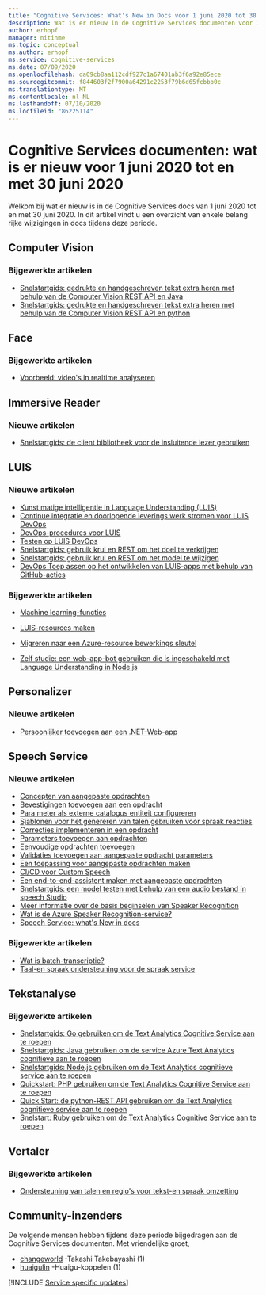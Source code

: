 ```yaml
---
title: "Cognitive Services: What's New in Docs voor 1 juni 2020 tot 30 juni 2020"
description: Wat is er nieuw in de Cognitive Services documenten voor 1 juni 2020 tot 30 juni 2020.
author: erhopf
manager: nitinme
ms.topic: conceptual
ms.author: erhopf
ms.service: cognitive-services
ms.date: 07/09/2020
ms.openlocfilehash: da09cb8aa112cdf927c1a67401ab3f6a92e85ece
ms.sourcegitcommit: f844603f2f7900a64291c2253f79b6d65fcbbb0c
ms.translationtype: MT
ms.contentlocale: nl-NL
ms.lasthandoff: 07/10/2020
ms.locfileid: "86225114"
---
```

# <a name="cognitive-services-docs-whats-new-for-june-1-2020---june-30-2020"></a>Cognitive Services documenten: wat is er nieuw voor 1 juni 2020 tot en met 30 juni 2020

Welkom bij wat er nieuw is in de Cognitive Services docs van 1 juni 2020 tot en met 30 juni 2020. In dit artikel vindt u een overzicht van enkele belang rijke wijzigingen in docs tijdens deze periode.

## <a name="computer-vision"></a>Computer Vision

### <a name="updated-articles"></a>Bijgewerkte artikelen

- [Snelstartgids: gedrukte en handgeschreven tekst extra heren met behulp van de Computer Vision REST API en Java](/azure/cognitive-services/computer-vision/quickstarts/java-hand-text)
- [Snelstartgids: gedrukte en handgeschreven tekst extra heren met behulp van de Computer Vision REST API en python](/azure/cognitive-services/computer-vision/quickstarts/python-hand-text)

## <a name="face"></a>Face

### <a name="updated-articles"></a>Bijgewerkte artikelen

- [Voorbeeld: video's in realtime analyseren](/azure/cognitive-services/face/face-api-how-to-topics/howtoanalyzevideo_face)

## <a name="immersive-reader"></a>Immersive Reader

### <a name="new-articles"></a>Nieuwe artikelen

- [Snelstartgids: de client bibliotheek voor de insluitende lezer gebruiken](/azure/cognitive-services/immersive-reader/quickstarts/client-libraries)

## <a name="luis"></a>LUIS

### <a name="new-articles"></a>Nieuwe artikelen

- [Kunst matige intelligentie in Language Understanding (LUIS)](/azure/cognitive-services/luis/artificial-intelligence)
- [Continue integratie en doorlopende leverings werk stromen voor LUIS DevOps](/azure/cognitive-services/luis/luis-concept-devops-automation)
- [DevOps-procedures voor LUIS](/azure/cognitive-services/luis/luis-concept-devops-sourcecontrol)
- [Testen op LUIS DevOps](/azure/cognitive-services/luis/luis-concept-devops-testing)
- [Snelstartgids: gebruik krul en REST om het doel te verkrijgen](/azure/cognitive-services/luis/luis-get-started-rest-get-intent)
- [Snelstartgids: gebruik krul en REST om het model te wijzigen](/azure/cognitive-services/luis/luis-get-started-rest-get-model)
- [DevOps Toep assen op het ontwikkelen van LUIS-apps met behulp van GitHub-acties](/azure/cognitive-services/luis/luis-how-to-devops-with-github)

### <a name="updated-articles"></a>Bijgewerkte artikelen

- [Machine learning-functies](/azure/cognitive-services/luis/luis-concept-feature)
- [LUIS-resources maken](/azure/cognitive-services/luis/luis-how-to-azure-subscription)
- [Migreren naar een Azure-resource bewerkings sleutel](/azure/cognitive-services/luis/luis-migration-authoring)


- [Zelf studie: een web-app-bot gebruiken die is ingeschakeld met Language Understanding in Node.js](/azure/cognitive-services/luis/luis-nodejs-tutorial-bf-v4)

## <a name="personalizer"></a>Personalizer

### <a name="new-articles"></a>Nieuwe artikelen

- [Persoonlijker toevoegen aan een .NET-Web-app](/azure/cognitive-services/personalizer/tutorial-use-personalizer-web-app)

## <a name="speech-service"></a>Speech Service

### <a name="new-articles"></a>Nieuwe artikelen

- [Concepten van aangepaste opdrachten](/azure/cognitive-services/speech-service/custom-commands-references)
- [Bevestigingen toevoegen aan een opdracht](/azure/cognitive-services/speech-service/how-to-custom-commands-add-confirmations)
- [Para meter als externe catalogus entiteit configureren](/azure/cognitive-services/speech-service/how-to-custom-commands-add-external-catalog-string-entity)
- [Sjablonen voor het genereren van talen gebruiken voor spraak reacties](/azure/cognitive-services/speech-service/how-to-custom-commands-add-language-generation-templates)
- [Correcties implementeren in een opdracht](/azure/cognitive-services/speech-service/how-to-custom-commands-add-one-step-correction)
- [Parameters toevoegen aan opdrachten](/azure/cognitive-services/speech-service/how-to-custom-commands-add-parameters-to-commands)
- [Eenvoudige opdrachten toevoegen](/azure/cognitive-services/speech-service/how-to-custom-commands-add-simple-commands)
- [Validaties toevoegen aan aangepaste opdracht parameters](/azure/cognitive-services/speech-service/how-to-custom-commands-add-validations)
- [Een toepassing voor aangepaste opdrachten maken](/azure/cognitive-services/speech-service/how-to-custom-commands-create-empty-project)
- [CI/CD voor Custom Speech](/azure/cognitive-services/speech-service/how-to-custom-speech-continuous-integration-continuous-deployment)
- [Een end-to-end-assistent maken met aangepaste opdrachten](/azure/cognitive-services/speech-service/quickstart-custom-commands-e2e-application)
- [Snelstartgids: een model testen met behulp van een audio bestand in speech Studio](/azure/cognitive-services/speech-service/quickstarts/speech-studio-test-model)
- [Meer informatie over de basis beginselen van Speaker Recognition](/azure/cognitive-services/speech-service/speaker-recognition-basics)
- [Wat is de Azure Speaker Recognition-service?](/azure/cognitive-services/speech-service/speaker-recognition-overview)
- [Speech Service: what's New in docs](/azure/cognitive-services/speech-service/whats-new)

### <a name="updated-articles"></a>Bijgewerkte artikelen

- [Wat is batch-transcriptie?](/azure/cognitive-services/speech-service/batch-transcription)
- [Taal-en spraak ondersteuning voor de spraak service](/azure/cognitive-services/speech-service/language-support)

## <a name="text-analytics"></a>Tekstanalyse

### <a name="updated-articles"></a>Bijgewerkte artikelen

- [Snelstartgids: Go gebruiken om de Text Analytics Cognitive Service aan te roepen](/azure/cognitive-services/text-analytics/quickstarts/go)
- [Snelstartgids: Java gebruiken om de service Azure Text Analytics cognitieve aan te roepen](/azure/cognitive-services/text-analytics/quickstarts/java)
- [Snelstartgids: Node.js gebruiken om de Text Analytics cognitieve service aan te roepen](/azure/cognitive-services/text-analytics/quickstarts/nodejs)
- [Quickstart: PHP gebruiken om de Text Analytics Cognitive Service aan te roepen](/azure/cognitive-services/text-analytics/quickstarts/php)
- [Quick Start: de python-REST API gebruiken om de Text Analytics cognitieve service aan te roepen](/azure/cognitive-services/text-analytics/quickstarts/python)
- [Snelstart: Ruby gebruiken om de Text Analytics Cognitive Service aan te roepen](/azure/cognitive-services/text-analytics/quickstarts/ruby)

## <a name="translator"></a>Vertaler

### <a name="updated-articles"></a>Bijgewerkte artikelen

- [Ondersteuning van talen en regio's voor tekst-en spraak omzetting](/azure/cognitive-services/translator/language-support)

## <a name="community-contributors"></a>Community-inzenders

De volgende mensen hebben tijdens deze periode bijgedragen aan de Cognitive Services documenten. Met vriendelijke groet, 

- [changeworld](https://github.com/changeworld) -Takashi Takebayashi (1)
- [huaigulin](https://github.com/huaigulin) -Huaigu-koppelen (1)

[!INCLUDE [Service specific updates](./includes/service-specific-updates.md)]
